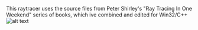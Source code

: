 This raytracer uses the source files from Peter Shirley's "Ray Tracing In One Weekend" series of books, which ive combined and edited for Win32/C++
![alt text](https://raw.githubusercontent.com/jstrom2002/Toy-Raytracer/master/InOneWeekend1.png)
